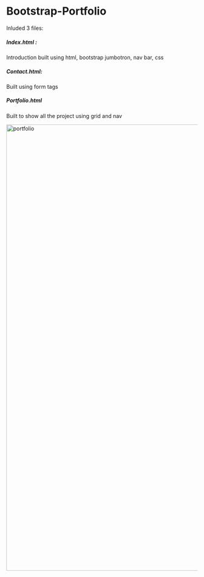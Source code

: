 # Bootstrap-Portfolio

Inluded 3 files:
##### Index.html : 
Introduction built using html, bootstrap jumbotron, nav bar, css 
##### Contact.html: 
Built using form tags 
##### Portfolio.html
Built to show all the project using grid and nav

<img width="1173" alt="portfolio" src="https://user-images.githubusercontent.com/54870343/66429046-35265d00-e9e5-11e9-9a9d-73a6386e083a.png">

